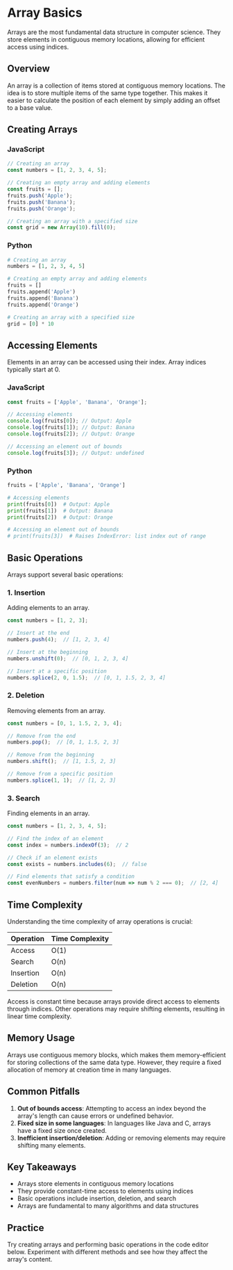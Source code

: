 # Array Basics

Arrays are the most fundamental data structure in computer science. They store elements in contiguous memory locations, allowing for efficient access using indices.

## Overview

An array is a collection of items stored at contiguous memory locations. The idea is to store multiple items of the same type together. This makes it easier to calculate the position of each element by simply adding an offset to a base value.

## Creating Arrays

### JavaScript

```javascript
// Creating an array
const numbers = [1, 2, 3, 4, 5];

// Creating an empty array and adding elements
const fruits = [];
fruits.push('Apple');
fruits.push('Banana');
fruits.push('Orange');

// Creating an array with a specified size
const grid = new Array(10).fill(0);
```

### Python

```python
# Creating an array
numbers = [1, 2, 3, 4, 5]

# Creating an empty array and adding elements
fruits = []
fruits.append('Apple')
fruits.append('Banana')
fruits.append('Orange')

# Creating an array with a specified size
grid = [0] * 10
```

## Accessing Elements

Elements in an array can be accessed using their index. Array indices typically start at 0.

### JavaScript

```javascript
const fruits = ['Apple', 'Banana', 'Orange'];

// Accessing elements
console.log(fruits[0]); // Output: Apple
console.log(fruits[1]); // Output: Banana
console.log(fruits[2]); // Output: Orange

// Accessing an element out of bounds
console.log(fruits[3]); // Output: undefined
```

### Python

```python
fruits = ['Apple', 'Banana', 'Orange']

# Accessing elements
print(fruits[0])  # Output: Apple
print(fruits[1])  # Output: Banana
print(fruits[2])  # Output: Orange

# Accessing an element out of bounds
# print(fruits[3])  # Raises IndexError: list index out of range
```

## Basic Operations

Arrays support several basic operations:

### 1. Insertion

Adding elements to an array.

```javascript
const numbers = [1, 2, 3];

// Insert at the end
numbers.push(4);  // [1, 2, 3, 4]

// Insert at the beginning
numbers.unshift(0);  // [0, 1, 2, 3, 4]

// Insert at a specific position
numbers.splice(2, 0, 1.5);  // [0, 1, 1.5, 2, 3, 4]
```

### 2. Deletion

Removing elements from an array.

```javascript
const numbers = [0, 1, 1.5, 2, 3, 4];

// Remove from the end
numbers.pop();  // [0, 1, 1.5, 2, 3]

// Remove from the beginning
numbers.shift();  // [1, 1.5, 2, 3]

// Remove from a specific position
numbers.splice(1, 1);  // [1, 2, 3]
```

### 3. Search

Finding elements in an array.

```javascript
const numbers = [1, 2, 3, 4, 5];

// Find the index of an element
const index = numbers.indexOf(3);  // 2

// Check if an element exists
const exists = numbers.includes(6);  // false

// Find elements that satisfy a condition
const evenNumbers = numbers.filter(num => num % 2 === 0);  // [2, 4]
```

## Time Complexity

Understanding the time complexity of array operations is crucial:

| Operation | Time Complexity |
|-----------|----------------|
| Access    | O(1)           |
| Search    | O(n)           |
| Insertion | O(n)           |
| Deletion  | O(n)           |

Access is constant time because arrays provide direct access to elements through indices. Other operations may require shifting elements, resulting in linear time complexity.

## Memory Usage

Arrays use contiguous memory blocks, which makes them memory-efficient for storing collections of the same data type. However, they require a fixed allocation of memory at creation time in many languages.

## Common Pitfalls

1. **Out of bounds access**: Attempting to access an index beyond the array's length can cause errors or undefined behavior.
2. **Fixed size in some languages**: In languages like Java and C, arrays have a fixed size once created.
3. **Inefficient insertion/deletion**: Adding or removing elements may require shifting many elements.

## Key Takeaways

- Arrays store elements in contiguous memory locations
- They provide constant-time access to elements using indices
- Basic operations include insertion, deletion, and search
- Arrays are fundamental to many algorithms and data structures

## Practice

Try creating arrays and performing basic operations in the code editor below. Experiment with different methods and see how they affect the array's content.